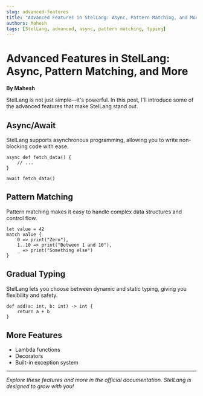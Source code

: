 ```yaml
---
slug: advanced-features
title: "Advanced Features in StelLang: Async, Pattern Matching, and More"
authors: Mahesh
tags: [StelLang, advanced, async, pattern matching, typing]
---
```


# Advanced Features in StelLang: Async, Pattern Matching, and More

**By Mahesh**

StelLang is not just simple—it's powerful. In this post, I'll introduce some of the advanced features that make StelLang stand out.

## Async/Await

StelLang supports asynchronous programming, allowing you to write non-blocking code with ease.

```stel
async def fetch_data() {
    // ...
}

await fetch_data()
```

## Pattern Matching

Pattern matching makes it easy to handle complex data structures and control flow.

```stel
let value = 42
match value {
    0 => print("Zero"),
    1..10 => print("Between 1 and 10"),
    _ => print("Something else")
}
```

## Gradual Typing

StelLang lets you choose between dynamic and static typing, giving you flexibility and safety.

```stel
def add(a: int, b: int) -> int {
    return a + b
}
```

## More Features

- Lambda functions
- Decorators
- Built-in exception system

---

*Explore these features and more in the official documentation. StelLang is designed to grow with you!* 
